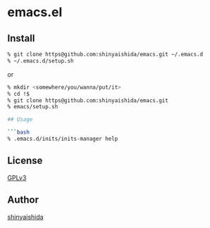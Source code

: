 emacs.el
====

## Install

```bash
% git clone https@github.com:shinyaishida/emacs.git ~/.emacs.d
% ~/.emacs.d/setup.sh
```
or
```bash
% mkdir <somewhere/you/wanna/put/it>
% cd !$
% git clone https@github.com:shinyaishida/emacs.git
% emacs/setup.sh

## Usage

```bash
% .emacs.d/inits/inits-manager help
```

## License

[GPLv3](LICENSE)

## Author

[shinyaishida](https://github.com/shinyaishida)
